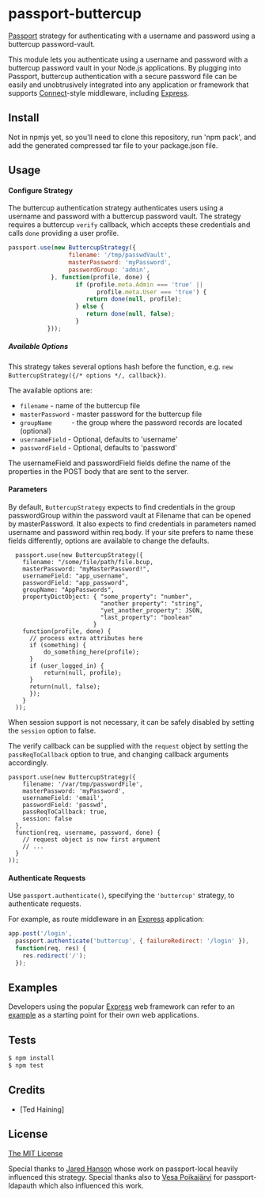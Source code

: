 # passport-buttercup

[Passport](http://passportjs.org/) strategy for authenticating with a username
and password using a buttercup password-vault.

This module lets you authenticate using a username and password with a buttercup
password vault in your Node.js applications.  By plugging into Passport, buttercup
authentication with a secure password file can be easily and unobtrusively
integrated into any application or framework that supports
[Connect](http://www.senchalabs.org/connect/)-style middleware, including
[Express](http://expressjs.com/).

## Install

Not in npmjs yet, so you'll need to clone this repository, run 'npm  pack', and add
the generated compressed tar file to your package.json file.

## Usage

#### Configure Strategy

The buttercup authentication strategy authenticates users using a username and
password with a buttercup password vault.  The strategy requires a buttercup
`verify` callback, which accepts these credentials and calls `done` providing a user
profile.

```js
passport.use(new ButtercupStrategy({
                 filename: '/tmp/passwdVault',
                 masterPassword: 'myPassword',
                 passwordGroup: 'admin',
            }, function(profile, done) {
                   if (profile.meta.Admin === 'true' ||
                         profile.meta.User === 'true') {
                      return done(null, profile);
                   } else {
                      return done(null, false);
                   }
           }));
```

##### Available Options

This strategy takes several options hash before the function, e.g. `new ButtercupStrategy({/* options */, callback})`.

The available options are:

* `filename` - name of the buttercup file
* `masterPassword` - master password for the buttercup file
* `groupName     ` - the group where the password records are located (optional)
* `usernameField` - Optional, defaults to 'username'
* `passwordField` - Optional, defaults to 'password'

The usernameField and passwordField fields define the name of the properties in the POST body that are sent to the server.

#### Parameters

By default, `ButtercupStrategy` expects to find credentials in the group
passwordGroup within the password vault at Filename that can be opened
by masterPassword.  It also expects to find credentials in parameters
named username and password within req.body. If your site prefers to
name these fields differently, options are available to change the defaults.


      passport.use(new ButtercupStrategy({
        filename: "/some/file/path/file.bcup,
        masterPassword: "myMasterPassword!",
        usernameField: "app_username",
        passwordField: "app_password",
        groupName: "AppPasswords",
        propertyDictObject: { "some_property": "number",
                              "another property": "string",
                              "yet_another_property": JSON,
                              "last_property": "boolean"
                            }
        function(profile, done) {
          // process extra attributes here
          if (something) {
              do_something_here(profile);
          }
          if (user_logged_in) {
              return(null, profile);
          }
          return(null, false);
          });
        }
      ));

When session support is not necessary, it can be safely disabled by
setting the `session` option to false.

The verify callback can be supplied with the `request` object by setting
the `passReqToCallback` option to true, and changing callback arguments
accordingly.

    
	passport.use(new ButtercupStrategy({
        filename: '/var/tmp/passwordFile',
        masterPassword: 'myPassword',
        usernameField: 'email',
        passwordField: 'passwd',
        passReqToCallback: true,
        session: false
      },
      function(req, username, password, done) {
        // request object is now first argument
        // ...
      }
    ));

#### Authenticate Requests

Use `passport.authenticate()`, specifying the `'buttercup'` strategy, to
authenticate requests.

For example, as route middleware in an [Express](http://expressjs.com/)
application:

```js
app.post('/login',
  passport.authenticate('buttercup', { failureRedirect: '/login' }),
  function(req, res) {
    res.redirect('/');
  });
```

## Examples

Developers using the popular [Express](http://expressjs.com/) web framework can
refer to an [example](https://github.com/passport/express-4.x-local-example)
as a starting point for their own web applications.

## Tests

```bash
$ npm install
$ npm test
```

## Credits

- [Ted Haining]

## License

[The MIT License](http://opensource.org/licenses/MIT)

Special thanks to [Jared Hanson](https://github.com/jaredhanson) whose work on passport-local heavily influenced this strategy.
Special thanks also to [Vesa Poikajärvi](https://github.com/vesse) for passport-ldapauth which also influenced this work.
